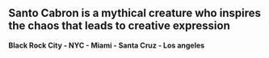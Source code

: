 ## Santo Cabron is a mythical creature who inspires the chaos that leads to creative expression

**Black Rock City - NYC - Miami - Santa Cruz - Los angeles**
